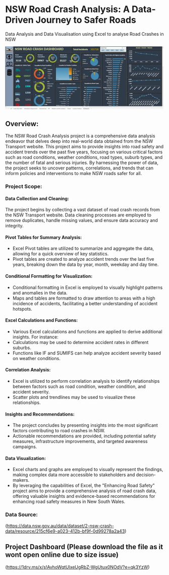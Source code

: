 # NSW Road Crash Analysis: A Data-Driven Journey to Safer Roads
Data Analysis and Data Visualisation using Excel to analyse Road Crashes in NSW

![](https://github.com/Sujataba/ExcelProject-NSWRoadCrashDataAnalysis/blob/ProjectPortfolio/NSW-road-crash.jpg)

## Overview:
The NSW Road Crash Analysis project is a comprehensive data analysis endeavor that delves deep into real-world data obtained from the NSW Transport website. 
This project aims to provide insights into road safety and accident trends over the past five years, focusing on various critical factors such as road conditions, weather conditions, road types, suburb types, and the number of fatal and serious injuries. 
By harnessing the power of data, the project seeks to uncover patterns, correlations, and trends that can inform policies and interventions to make NSW roads safer for all.



### Project Scope:

#### Data Collection and Cleaning:

The project begins by collecting a vast dataset of road crash records from the NSW Transport website.
Data cleaning processes are employed to remove duplicates, handle missing values, and ensure data accuracy and integrity.
#### Pivot Tables for Summary Analysis:

- Excel Pivot tables are utilized to summarize and aggregate the data, allowing for a quick overview of key statistics.
- Pivot tables are created to analyze accident trends over the last five years, breaking down the data by year, month, weekday and day time.
#### Conditional Formatting for Visualization:

- Conditional formatting in Excel is employed to visually highlight patterns and anomalies in the data.
- Maps and tables are formatted to draw attention to areas with a high incidence of accidents, facilitating a better understanding of accident hotspots.
#### Excel Calculations and Functions:

- Various Excel calculations and functions are applied to derive additional insights. For instance:
- Calculations may be used to determine accident rates in different suburbs.
- Functions like IF and SUMIFS can help analyze accident severity based on weather conditions.
#### Correlation Analysis:

- Excel is utilized to perform correlation analysis to identify relationships between factors such as road condition, weather condition, and accident severity.
- Scatter plots and trendlines may be used to visualize these relationships.
#### Insights and Recommendations:

- The project concludes by presenting insights into the most significant factors contributing to road crashes in NSW.
- Actionable recommendations are provided, including potential safety measures, infrastructure improvements, and targeted awareness campaigns.
#### Data Visualization:

- Excel charts and graphs are employed to visually represent the findings, making complex data more accessible to stakeholders and decision-makers.
- By leveraging the capabilities of Excel, the "Enhancing Road Safety" project aims to provide a comprehensive analysis of road crash data, offering valuable insights and evidence-based recommendations for enhancing road safety measures in New South Wales.

### Data Source:
(https://data.nsw.gov.au/data/dataset/2-nsw-crash-data/resource/215cf6e9-a023-412b-bf9f-0d99278a2a43)


## Project Dashboard  (Please download the file as it wont open online due to size issue)

(https://1drv.ms/x/s!AvhoWqtUlxeUgRbZ-WgUtux0NOdV?e=qk3YzW)


